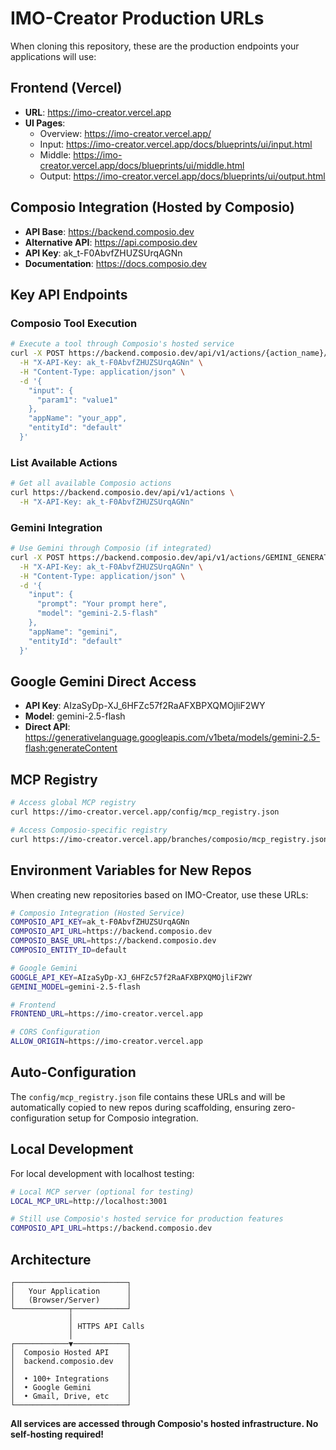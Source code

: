 <!--

# CTB Metadata
# Generated: 2025-10-23T14:32:35.074243
# CTB Version: 1.3.3
# Division: Documentation
# Category: DEPLOYMENT_URLS.md
# Compliance: 75%
# HEIR ID: HEIR-2025-10-DOC-DEPLOY-01

-->

# IMO-Creator Production URLs

When cloning this repository, these are the production endpoints your applications will use:

## Frontend (Vercel)
- **URL**: https://imo-creator.vercel.app
- **UI Pages**:
  - Overview: https://imo-creator.vercel.app/
  - Input: https://imo-creator.vercel.app/docs/blueprints/ui/input.html
  - Middle: https://imo-creator.vercel.app/docs/blueprints/ui/middle.html
  - Output: https://imo-creator.vercel.app/docs/blueprints/ui/output.html

## Composio Integration (Hosted by Composio)
- **API Base**: https://backend.composio.dev
- **Alternative API**: https://api.composio.dev
- **API Key**: ak_t-F0AbvfZHUZSUrqAGNn
- **Documentation**: https://docs.composio.dev

## Key API Endpoints

### Composio Tool Execution
```bash
# Execute a tool through Composio's hosted service
curl -X POST https://backend.composio.dev/api/v1/actions/{action_name}/execute \
  -H "X-API-Key: ak_t-F0AbvfZHUZSUrqAGNn" \
  -H "Content-Type: application/json" \
  -d '{
    "input": {
      "param1": "value1"
    },
    "appName": "your_app",
    "entityId": "default"
  }'
```

### List Available Actions
```bash
# Get all available Composio actions
curl https://backend.composio.dev/api/v1/actions \
  -H "X-API-Key: ak_t-F0AbvfZHUZSUrqAGNn"
```

### Gemini Integration
```bash
# Use Gemini through Composio (if integrated)
curl -X POST https://backend.composio.dev/api/v1/actions/GEMINI_GENERATE/execute \
  -H "X-API-Key: ak_t-F0AbvfZHUZSUrqAGNn" \
  -H "Content-Type: application/json" \
  -d '{
    "input": {
      "prompt": "Your prompt here",
      "model": "gemini-2.5-flash"
    },
    "appName": "gemini",
    "entityId": "default"
  }'
```

## Google Gemini Direct Access

- **API Key**: AIzaSyDp-XJ_6HFZc57f2RaAFXBPXQMOjliF2WY
- **Model**: gemini-2.5-flash
- **Direct API**: https://generativelanguage.googleapis.com/v1beta/models/gemini-2.5-flash:generateContent

## MCP Registry
```bash
# Access global MCP registry
curl https://imo-creator.vercel.app/config/mcp_registry.json

# Access Composio-specific registry
curl https://imo-creator.vercel.app/branches/composio/mcp_registry.json
```

## Environment Variables for New Repos

When creating new repositories based on IMO-Creator, use these URLs:

```bash
# Composio Integration (Hosted Service)
COMPOSIO_API_KEY=ak_t-F0AbvfZHUZSUrqAGNn
COMPOSIO_API_URL=https://backend.composio.dev
COMPOSIO_BASE_URL=https://backend.composio.dev
COMPOSIO_ENTITY_ID=default

# Google Gemini
GOOGLE_API_KEY=AIzaSyDp-XJ_6HFZc57f2RaAFXBPXQMOjliF2WY
GEMINI_MODEL=gemini-2.5-flash

# Frontend
FRONTEND_URL=https://imo-creator.vercel.app

# CORS Configuration
ALLOW_ORIGIN=https://imo-creator.vercel.app
```

## Auto-Configuration

The `config/mcp_registry.json` file contains these URLs and will be automatically copied to new repos during scaffolding, ensuring zero-configuration setup for Composio integration.

## Local Development

For local development with localhost testing:
```bash
# Local MCP server (optional for testing)
LOCAL_MCP_URL=http://localhost:3001

# Still use Composio's hosted service for production features
COMPOSIO_API_URL=https://backend.composio.dev
```

## Architecture

```
┌─────────────────────────┐
│   Your Application      │
│   (Browser/Server)      │
└────────────┬────────────┘
             │
             │ HTTPS API Calls
             │
┌────────────▼────────────┐
│  Composio Hosted API    │
│  backend.composio.dev   │
│                         │
│  • 100+ Integrations    │
│  • Google Gemini        │
│  • Gmail, Drive, etc    │
└─────────────────────────┘
```

**All services are accessed through Composio's hosted infrastructure. No self-hosting required!**
